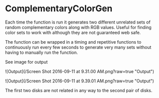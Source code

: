 # ComplementaryColorGen

Each time the function is run it generates two different unrelated sets of random complementary colors along with RGB values. Useful for finding color sets to work with although they are not guaranteed web safe. 

The function can be wrapped in a timing and repetitive functions to continuously run every few seconds to generate very many sets without having to manually run the function. 

See image for output

![Output](/Screen Shot 2016-09-11 at 9.31.00 AM.png?raw=true "Output")

![Output](/Screen Shot 2016-09-11 at 9.39.01 AM.png?raw=true "Output")

The first two disks are not related in any way to the second pair of disks. 
